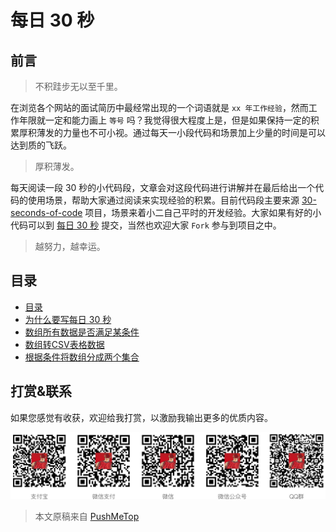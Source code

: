 # 每日 30 秒

## 前言

> 不积跬步无以至千里。

在浏览各个网站的面试简历中最经常出现的一个词语就是 `xx 年工作经验`，然而工作年限就一定和能力画上 `等号` 吗？我觉得很大程度上是，但是如果保持一定的积累厚积薄发的力量也不可小视。通过每天一小段代码和场景加上少量的时间是可以达到质的飞跃。

> 厚积薄发。

每天阅读一段 30 秒的小代码段，文章会对这段代码进行讲解并在最后给出一个代码的使用场景，帮助大家通过阅读来实现经验的积累。目前代码段主要来源 [30-seconds-of-code](https://github.com/30-seconds/30-seconds-of-code) 项目，场景来着小二自己平时的开发经验。大家如果有好的小代码可以到 [每日 30 秒](https://github.com/pushmetop/30-seconds-for-everyday/issues) 提交，当然也欢迎大家 `Fork` 参与到项目之中。

> 越努力，越幸运。

## 目录

* [目录](https://github.com/pushmetop/30-seconds-for-everyday/SUMMARY.md)
* [为什么要写每日 30 秒](https://github.com/pushmetop/30-seconds-for-everyday/README.md)
* [数组所有数据是否满足某条件](https://github.com/pushmetop/30-seconds-for-everyday/posts/all.md)
* [数组转CSV表格数据](https://github.com/pushmetop/30-seconds-for-everyday/posts/arrayToCSV.md)
* [根据条件将数组分成两个集合](https://github.com/pushmetop/30-seconds-for-everyday/posts/bifurcate.md)

</details>

## 打赏&联系

如果您感觉有收获，欢迎给我打赏，以激励我输出更多的优质内容。

![打赏&联系](https://raw.githubusercontent.com/pushmetop/resource/master/donate/donate.png)

> 本文原稿来自 [PushMeTop](https://github.com/pushmetop)